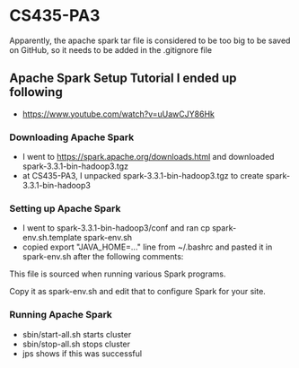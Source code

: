# CS435-PA3
Apparently, the apache spark tar file is considered to be too big to be saved on GitHub, so it needs to be added in the .gitignore file

## Apache Spark Setup Tutorial I ended up following
- https://www.youtube.com/watch?v=uUawCJY86Hk

### Downloading Apache Spark
- I went to https://spark.apache.org/downloads.html and downloaded spark-3.3.1-bin-hadoop3.tgz
- at CS435-PA3, I unpacked spark-3.3.1-bin-hadoop3.tgz to create spark-3.3.1-bin-hadoop3

### Setting up Apache Spark
- I went to spark-3.3.1-bin-hadoop3/conf and ran cp spark-env.sh.template spark-env.sh
- copied export "JAVA_HOME=..." line from ~/.bashrc and pasted it in spark-env.sh after the following comments:

This file is sourced when running various Spark programs.

Copy it as spark-env.sh and edit that to configure Spark for your site.

### Running Apache Spark
- sbin/start-all.sh starts cluster
- sbin/stop-all.sh stops cluster
- jps shows if this was successful
